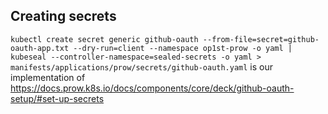 ## Creating secrets

`kubectl create secret generic github-oauth --from-file=secret=github-oauth-app.txt --dry-run=client --namespace op1st-prow -o yaml | kubeseal --controller-namespace=sealed-secrets -o yaml > manifests/applications/prow/secrets/github-oauth.yaml` is our implementation of <https://docs.prow.k8s.io/docs/components/core/deck/github-oauth-setup/#set-up-secrets>
